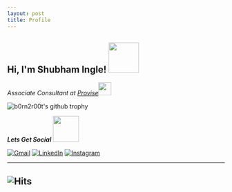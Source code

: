 ```yaml
---
layout: post
title: Profile
---
```


<h2> Hi, I'm Shubham Ingle! <img src="https://media.giphy.com/media/IfsByYYHyNlnINT46g/giphy.gif" width="70"></h2>
<p><em>Associate Consultant at <a href="https://proviseconsulting.com/">Provise</a><img src="https://media.giphy.com/media/WUlplcMpOCEmTGBtBW/giphy.gif" width="30">
  </em></p>

![b0rn2r00t's github trophy](https://github-profile-trophy.vercel.app/?username=b0rn2r00t&theme=dracula)

<em><b>Lets Get Social</b></em> <img src="https://media.giphy.com/media/LnQjpWaON8nhr21vNW/giphy.gif" width="60">

<p>
<a href="mailto:ingle.shubhamyi@gmail.com"><img src="https://img.shields.io/badge/-Gmail-c14438?style=flat-square&logo=Gmail&logoColor=white&link=mailto:ingle.shubhamyi@gmail.com" alt="Gmail"></a>
<a href="https://www.linkedin.com/in/b0rn2r00t/"><img src="https://img.shields.io/badge/LinkedIn-%230077B5.svg?&style=flat-square&logo=linkedin&logoColor=white" alt="LinkedIn"></a>
<a href="https://www.instagram.com/b0rn2r00t/?hl=en"><img src="https://img.shields.io/badge/Instagram-%23E4405F.svg?&style=flat-square&logo=instagram&logoColor=white" alt="Instagram"></a>

---
![Hits](https://hitcounter.pythonanywhere.com/count/tag.svg?url=https://github.com/b0rn2r00t)
---
